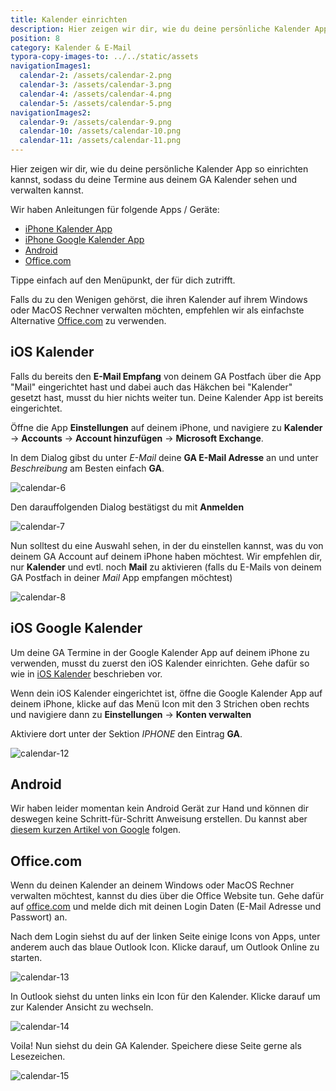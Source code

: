 ```yaml
---
title: Kalender einrichten
description: Hier zeigen wir dir, wie du deine persönliche Kalender App so einrichten kannst, dass du die Termine aus deinem GA Kalender dort sehen kannst.
position: 8
category: Kalender & E-Mail
typora-copy-images-to: ../../static/assets
navigationImages1:
  calendar-2: /assets/calendar-2.png
  calendar-3: /assets/calendar-3.png
  calendar-4: /assets/calendar-4.png
  calendar-5: /assets/calendar-5.png
navigationImages2:
  calendar-9: /assets/calendar-9.png
  calendar-10: /assets/calendar-10.png
  calendar-11: /assets/calendar-11.png
---
```


Hier zeigen wir dir, wie du deine persönliche Kalender App so einrichten kannst, sodass du deine Termine aus deinem GA Kalender sehen und verwalten kannst.

Wir haben Anleitungen für folgende Apps / Geräte:

- [iPhone Kalender App](#ios-kalender)
- [iPhone Google Kalender App](#ios-google-kalender)
- [Android](#android)
- [Office.com](#officecom)

Tippe einfach auf den Menüpunkt, der für dich zutrifft.

Falls du zu den Wenigen gehörst, die ihren Kalender auf ihrem Windows oder MacOS Rechner verwalten möchten, empfehlen wir als einfachste Alternative [Office.com](#officecom) zu verwenden.

## iOS Kalender

<alert>

Falls du bereits den **E-Mail Empfang** von deinem GA Postfach über die App "Mail" eingerichtet hast und dabei auch das Häkchen bei "Kalender" gesetzt hast, musst du hier nichts weiter tun. Deine Kalender App ist bereits eingerichtet.

</alert>

Öffne die App **Einstellungen** auf deinem iPhone, und navigiere zu **Kalender** → **Accounts** → **Account hinzufügen** → **Microsoft Exchange**.

<image-row :images="navigationImages1"></image-row>

In dem Dialog gibst du unter *E-Mail* deine **GA E-Mail Adresse** an und unter *Beschreibung* am Besten einfach **GA**.

<img src="/assets/calendar-6.png" alt="calendar-6" title="calendar-6" class="mx-auto max-w-xs" />

Den darauffolgenden Dialog bestätigst du mit **Anmelden**

<img src="/assets/calendar-7.png" alt="calendar-7" title="calendar-7" class="mx-auto max-w-xs" />

Nun solltest du eine Auswahl sehen, in der du einstellen kannst, was du von deinem GA Account auf deinem iPhone haben möchtest. Wir empfehlen dir, nur **Kalender** und evtl. noch **Mail** zu aktivieren (falls du E-Mails von deinem GA Postfach in deiner *Mail* App empfangen möchtest)

<img src="/assets/calendar-8.png" alt="calendar-8" title="calendar-8" class="mx-auto max-w-xs" />

## iOS Google Kalender

<alert>

Um deine GA Termine in der Google Kalender App auf deinem iPhone zu verwenden, musst du zuerst den iOS Kalender einrichten. Gehe dafür so wie in [iOS Kalender](#ios-kalender) beschrieben vor.

</alert>

Wenn dein iOS Kalender eingerichtet ist, öffne die Google Kalender App auf deinem iPhone, klicke auf das Menü Icon mit den 3 Strichen oben rechts und navigiere dann zu **Einstellungen** → **Konten verwalten**

<image-row :images="navigationImages2"></image-row>

Aktiviere dort unter der Sektion *IPHONE* den Eintrag **GA**.

<img src="/assets/calendar-12.png" alt="calendar-12" title="calendar-12" class="mx-auto max-w-xs" />

## Android

Wir haben leider momentan kein Android Gerät zur Hand und können dir deswegen keine Schritt-für-Schritt Anweisung erstellen. Du kannst aber [diesem kurzen Artikel von Google](https://support.google.com/work/android/answer/9412194?hl=de) folgen.

## Office.com

Wenn du deinen Kalender an deinem Windows oder MacOS Rechner verwalten möchtest, kannst du dies über die Office Website tun. Gehe dafür auf [office.com](https://www.office.com/) und melde dich mit deinen Login Daten (E-Mail Adresse und Passwort) an.

Nach dem Login siehst du auf der linken Seite einige Icons von Apps, unter anderem auch das blaue Outlook Icon. Klicke darauf, um Outlook Online zu starten.

![calendar-13](/assets/calendar-13.png)

In Outlook siehst du unten links ein Icon für den Kalender. Klicke darauf um zur Kalender Ansicht zu wechseln.

![calendar-14](/assets/calendar-14.png)

Voila! Nun siehst du dein GA Kalender. Speichere diese Seite gerne als Lesezeichen.

![calendar-15](/assets/calendar-15.png)

